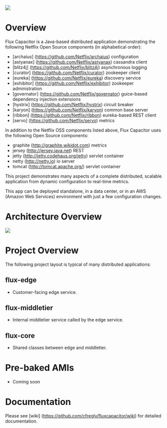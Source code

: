<img src="https://raw.github.com/cfregly/fluxcapacitor/master/docs/images/fluxcapacitor-logo.png">

Overview
========
Flux Capacitor is a Java-based distributed application demonstrating the following Netflix Open Source components (in alphabetical order):
* [archaius] (https://github.com/Netflix/archaius) configuration
* [astyanax] (https://github.com/Netflix/astyanax) cassandra client
* [blitz4j] (https://github.com/Netflix/blitz4j) asynchronous logging
* [curator] (https://github.com/Netflix/curator) zookeeper client
* [eureka] (https://github.com/Netflix/eureka) discovery service
* [exhibitor] (https://github.com/Netflix/exhibitor) zookeeper administration
* [governator] (https://github.com/Netflix/governator) guice-based dependency injection extensions
* [hystrix] (https://github.com/Netflix/hystrix) circuit breaker
* [karyon] (https://github.com/Netflix/karyon) common base server
* [ribbon] (https://github.com/Netflix/ribbon) eureka-based REST client
* [servo] (https://github.com/Netflix/servo) metrics

In addition to the Netflix OSS components listed above, Flux Capacitor uses the following Open Source components:
* graphite (http://graphite.wikidot.com) metrics
* jersey (http://jersey.java.net) REST 
* jetty (http://jetty.codehaus.org/jetty) servlet container 
* netty (http://netty.io) io server 
* tomcat (http://tomcat.apache.org/) servlet container

This project demonstrates many aspects of a complete distributed, scalable application from dynamic configuration to real-time metrics.

This app can be deployed standalone, in a data center, or in an AWS (Amazon Web Services) environment with just a few configuration changes.

Architecture Overview
=====================
<img src="https://raw.github.com/cfregly/fluxcapacitor/master/docs/images/fluxcapacitor-netflixoss-overview.jpg">

Project Overview
================
The following project layout is typical of many distributed applications: 

flux-edge
-----------
* Customer-facing edge service.

flux-middletier
-----------------
* Internal middletier service called by the edge service.

flux-core
-----------
* Shared classes between edge and middletier.

Pre-baked AMIs
==============
* Coming soon

Documentation
==============
Please see [wiki] (https://github.com/cfregly/fluxcapacitor/wiki) for detailed documentation.